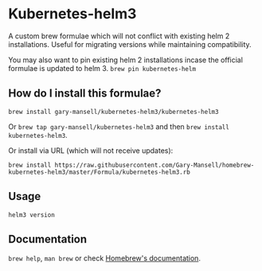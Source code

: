 # Kubernetes-helm3

A custom brew formulae which will not conflict with existing helm 2 installations. Useful for migrating versions while maintaining compatibility.

You may also want to pin existing helm 2 installations incase the official formulae is updated to helm 3.
`brew pin kubernetes-helm`

## How do I install this formulae?
`brew install gary-mansell/kubernetes-helm3/kubernetes-helm3`

Or `brew tap gary-mansell/kubernetes-helm3` and then `brew install kubernetes-helm3`.

Or install via URL (which will not receive updates):

```
brew install https://raw.githubusercontent.com/Gary-Mansell/homebrew-kubernetes-helm3/master/Formula/kubernetes-helm3.rb
```

## Usage
`helm3 version`

## Documentation
`brew help`, `man brew` or check [Homebrew's documentation](https://docs.brew.sh).

